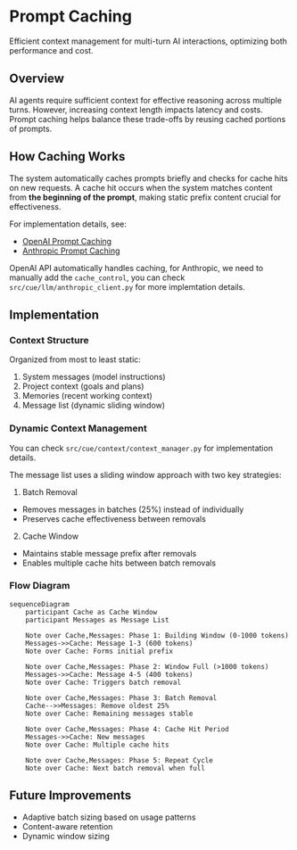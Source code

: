 # Prompt Caching

Efficient context management for multi-turn AI interactions, optimizing both performance and cost.

## Overview

AI agents require sufficient context for effective reasoning across multiple turns. However, increasing context length impacts latency and costs. Prompt caching helps balance these trade-offs by reusing cached portions of prompts.

## How Caching Works

The system automatically caches prompts briefly and checks for cache hits on new requests. A cache hit occurs when the system matches content from **the beginning of the prompt**, making static prefix content crucial for effectiveness.

For implementation details, see:

- [OpenAI Prompt Caching](https://platform.openai.com/docs/guides/prompt-caching)
- [Anthropic Prompt Caching](https://docs.anthropic.com/en/docs/build-with-claude/prompt-caching)

OpenAI API automatically handles caching, for Anthropic, we need to manually add the `cache_control`, you can check `src/cue/llm/anthropic_client.py` for more implemtation details.

## Implementation

### Context Structure

Organized from most to least static:

1. System messages (model instructions)
2. Project context (goals and plans)
3. Memories (recent working context)
4. Message list (dynamic sliding window)

### Dynamic Context Management

You can check `src/cue/context/context_manager.py` for implementation details.

The message list uses a sliding window approach with two key strategies:

1. Batch Removal

- Removes messages in batches (25%) instead of individually
- Preserves cache effectiveness between removals

2. Cache Window

- Maintains stable message prefix after removals
- Enables multiple cache hits between batch removals

### Flow Diagram

```mermaid
sequenceDiagram
    participant Cache as Cache Window
    participant Messages as Message List

    Note over Cache,Messages: Phase 1: Building Window (0-1000 tokens)
    Messages->>Cache: Message 1-3 (600 tokens)
    Note over Cache: Forms initial prefix

    Note over Cache,Messages: Phase 2: Window Full (>1000 tokens)
    Messages->>Cache: Message 4-5 (400 tokens)
    Note over Cache: Triggers batch removal

    Note over Cache,Messages: Phase 3: Batch Removal
    Cache-->>Messages: Remove oldest 25%
    Note over Cache: Remaining messages stable

    Note over Cache,Messages: Phase 4: Cache Hit Period
    Messages->>Cache: New messages
    Note over Cache: Multiple cache hits

    Note over Cache,Messages: Phase 5: Repeat Cycle
    Note over Cache: Next batch removal when full
```

## Future Improvements

- Adaptive batch sizing based on usage patterns
- Content-aware retention
- Dynamic window sizing
